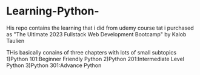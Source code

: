 # Learning-Python-
His repo contains the learning that i did from udemy course tat i purchased as "The Ultimate 2023 Fullstack Web Development Bootcamp"  by Kalob Taulien


THis basically conains of three chapters with lots of small subtopics 
1)Python 101:Beginner Friendly Python
2)Python 201:Intermediate Level Python
3)Python 301:Advance Python


